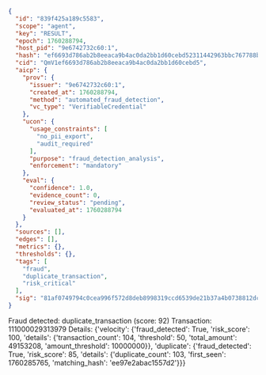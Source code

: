 ```json
{
  "id": "839f425a189c5583",
  "scope": "agent",
  "key": "RESULT",
  "epoch": 1760288794,
  "host_pid": "9e6742732c60:1",
  "hash": "ef6693d786ab2b8eeaca9b4ac0da2bb1d60cebd52311442963bbc767788b6eba",
  "cid": "QmV1ef6693d786ab2b8eeaca9b4ac0da2bb1d60cebd5",
  "aicp": {
    "prov": {
      "issuer": "9e6742732c60:1",
      "created_at": 1760288794,
      "method": "automated_fraud_detection",
      "vc_type": "VerifiableCredential"
    },
    "ucon": {
      "usage_constraints": [
        "no_pii_export",
        "audit_required"
      ],
      "purpose": "fraud_detection_analysis",
      "enforcement": "mandatory"
    },
    "eval": {
      "confidence": 1.0,
      "evidence_count": 0,
      "review_status": "pending",
      "evaluated_at": 1760288794
    }
  },
  "sources": [],
  "edges": [],
  "metrics": {},
  "thresholds": {},
  "tags": [
    "fraud",
    "duplicate_transaction",
    "risk_critical"
  ],
  "sig": "81af0749794c0cea996f572d8deb8998319ccd6539de21b37a4b0738812dcc8e"
}
```

Fraud detected: duplicate_transaction (score: 92)
Transaction: 111000029313979
Details: {'velocity': {'fraud_detected': True, 'risk_score': 100, 'details': {'transaction_count': 104, 'threshold': 50, 'total_amount': 49153208, 'amount_threshold': 10000000}}, 'duplicate': {'fraud_detected': True, 'risk_score': 85, 'details': {'duplicate_count': 103, 'first_seen': 1760285765, 'matching_hash': 'ee97e2abac1557d2'}}}
